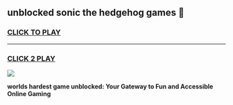
## unblocked sonic the hedgehog games 👋
<h3>
<a href="https://premium.freeplayer.one?title=unblocked_sonic_the_hedgehog_games&ref=13F">CLICK TO PLAY</a></h3>
<hr>

<h3>
<a href="https://premium.freeplayer.one?title=unblocked_sonic_the_hedgehog_games&ref=13F">CLICK 2 PLAY</a>
  
</h3>

<a href="https://premium.freeplayer.one?title=unblocked_sonic_the_hedgehog_games&ref=12F/"><img src="https://clearcache.store/games.png"></a>


**worlds hardest game unblocked: Your Gateway to Fun and Accessible Online Gaming**
